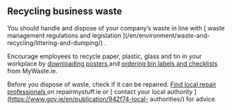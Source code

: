 ##  Recycling business waste

You should handle and dispose of your company’s waste in line with [ waste
management regulations and legislation ](/en/environment/waste-and-
recycling/littering-and-dumping/) .

Encourage employees to recycle paper, plastic, glass and tin in your workplace
by [ downloading posters ](https://www.mywaste.ie/business/) and [ ordering
bin labels and checklists ](https://www.mywaste.ie/business/#order-resources)
from MyWaste.ie.

Before you dispose of waste, check if it can be repaired. [ Find local repair
professionals ](https://www.repairmystuff.ie/) on repairmystuff.ie or [
contact your local authority ](https://www.gov.ie/en/publication/942f74-local-
authorities/) for advice.
